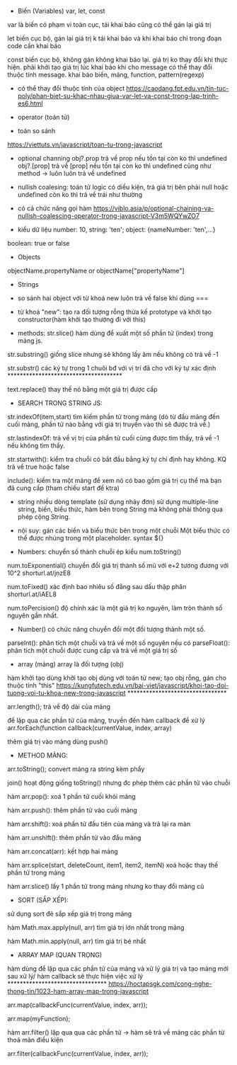 * Biến (Variables)
var, let, const

var là biến có phạm vi toàn cục, tái khai báo cũng có thể gán lại giá trị 

let biến cục bộ, gán lại giá trị k tái khai báo và khi khai báo chỉ trong đoạn code cần khai báo 

const biến cục bộ, không gán không khai báo lại. giá trị ko thay đổi khi thực hiện. phải khởi tạo giá trị lúc khai báo khi cho message có thể thay đổi thuộc tính message. khai báo biến, mảng, function, pattern(regexp)
+ có thể thay đổi thuộc tính của object
https://caodang.fpt.edu.vn/tin-tuc-poly/phan-biet-su-khac-nhau-giua-var-let-va-const-trong-lap-trinh-es6.html


* operator (toán tử)

<!-- số học với gán
- số học: chia lấy nguyên /; chia lấy dư %
- gán: chia lấy nguyên xong gán /=; chia lấy dư xong gán %=
- toán tử logic: 
&& VÀ
true: 2 giá trị true
false: 2 giá trị false hoặc 1 false, 1 true
|| HOẶC LÀ
true: 2 giá trị true, hoặc 1 false 1 true
false: 2 giá trị false, ho
!(not)
trả giá trị ngược lại -->

* toán so sánh

<!-- === giống hệt nhau
!= không bằng
== ép kiểu xảy ra trong khi so sánh còn === thì không cho kiểm tra toán hạng -->
https://viettuts.vn/javascript/toan-tu-trong-javascript


- optional channing 
obj?.prop trả về prop nếu tồn tại còn ko thì undefined
obj?.[prop]  trả về [prop] nếu tồn tại còn ko thì undefined
cũng như method
-> luôn luôn trả về undefined

- nullish coalesing: toán tử logic có diều kiện, trả giá trị bên phải null hoặc undefined còn ko thì trả về trái như thường

- có cả chức năng gọi hàm
https://viblo.asia/p/optional-chaining-va-nullish-coalescing-operator-trong-javascript-V3m5WQYwZO7

* kiểu dữ liệu
number: 10,
string: 'ten';
object: {nameNumber: 'ten',...}

boolean: true or false

* Objects

objectName.propertyName or objectName["propertyName"]
<!-- x = new String();        // Declares x as a String object
y = new Number();        // Declares y as a Number object
z = new Boolean();       // Declares z as a Boolean object
 -->
* Strings
- so sánh hai object  với từ khoá new luôn trả về false khi dùng ===
- từ khoá "new": tạo ra đối tượng rỗng thừa kế prototype và khởi tạo constructor(hàm khởi tạo thường đi với this)


- methods: 
str.slice()  hàm dùng để xuất một số phần tử (index) trong mảng js.

str.substring() giống slice nhưng sẽ không lấy âm nếu không có trả về -1

str.substr() các ký tự trong 1 chuõi bđ với vị trí đã cho với ký tự xác định *************************************

text.replace() thay thế nó bằng một giá trị được cấp

- SEARCH TRONG STRING JS:

str.indexOf(item,start) tìm kiếm phần tử trong mảng (dò từ đầu mảng đến cuối mảng, phần tử nào bằng với giá trị truyền vào thì sẽ được trả về.)

str.lastindexOf: trả về vị trị của phần tử cuối cùng được tìm thấy, trả về -1 nếu không tìm thấy.

str.startwith(): kiểm tra chuỗi có bắt đầu bằng ký tự chỉ định hay không. KQ trả về true hoặc false 

 include(): kiểm tra một mảng để xem nó có bao gồm giá trị cụ thể mà bạn đã cung cấp (tham chiếu start để ktra) 

 * string nhiều dòng template (sử dụng nháy đơn)
 sử dụng multiple-line string, biến, biểu thức, hàm bên trong String mà không phải thông qua phép cộng String.

- nội suy: gán các biến và biểu thức bên trong một chuỗi 
 Một biểu thức có thể được nhúng trong một placeholder. syntax ${} 


* Numbers: chuyển số thành chuỗi ép kiểu num.toString()

num.toExponential() chuyển đổi giá trị thành số mũ với e+2 tương đương với 10^2 
shorturl.at/jnzE8

num.toFixed() xác định bao nhiêu số đằng sau dấu thập phân 
shorturl.at/iAEL8

num.toPercision() độ chính xác là một giá trị ko nguyên, làm tròn thành số nguyên gần nhất.

- Number() có chức năng chuyển đổi một đối tượng thành một số. 

parseInt(): phân tích một chuỗi và trả về một số nguyên nếu có
parseFloat(): phân tích một chuỗi được cung cấp và trả về một giá trị số


* array (mảng) array là đối tượng (obj)

hàm khởi tạo dùng khởi tạo obj dùng với toán tử new; tạo obj rỗng, gán cho thuộc tính "this" https://kungfutech.edu.vn/bai-viet/javascript/khoi-tao-doi-tuong-voi-tu-khoa-new-trong-javascript ********************************

<!-- return với một object sẽ trả về object đó, ngược lại thì trả về this -->

arr.length(); trả về độ dài của mảng

để lặp qua các phần tử của mảng, truyền đến hàm callback để xử lý
arr.forEach(function callback(currentValue, index, array)

thêm giá trị vào mảng dùng push()


- METHOD MẢNG: 

arr.toString(); convert mảng ra string kèm phẩy 

join() hoạt động giống toString() nhưng đc phép thêm các phần tử vào chuỗi

hàm arr.pop(): xoá 1 phần tử cuối khỏi mảng 

hàm arr.push(): thêm phần tử vào cuối mảng 

hàm arr.shift(): xoá phần tử đầu tiên của mảng và trả lại ra màn

hàm arr.unshift(): thêm phần tử vào đẩu mảng

hàm arr.concat(arr): kết hợp hai mảng

hàm arr.splice(start, deleteCount, item1, item2, itemN) xoá hoặc thay thế phần tử trong mảng

hàm arr.slice() lấy 1 phần tử trong mảng nhưng ko thay đổi mảng cũ


- SORT (SẮP XẾP):

sử dụng sort đẻ sắp xếp giá trị trong mảng

hàm Math.max.apply(null, arr) tìm giá trị lớn nhất trong mảng

hàm Math.min.apply(null, arr) tìm giá trị bé nhất

- ARRAY MAP (QUAN TRỌNG)

hàm dùng để lặp qua các phần tử của mảng và xử lý giá trị và tạo mảng mới sau xử lý/ hàm callback sẽ thực hiện việc xử lý 
******************************** https://hoctapsgk.com/cong-nghe-thong-tin/1023-ham-array-map-trong-javascript

arr.map(callbackFunc(currentValue, index, arr));

arr.map(myFunction);

hàm arr.filter() lặp qua qua các phần tử -> hàm sẽ trả về mảng các phần từ thoả mãn điều kiện

arr.filter(callbackFunc(currentValue, index, arr));